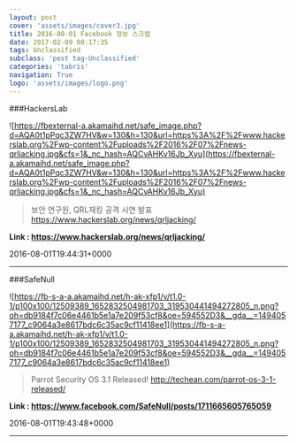 ```yaml
---
layout: post
cover: 'assets/images/cover3.jpg'
title: 2016-08-01 Facebook 정보 스크랩
date: 2017-02-09 08:17:35
tags: Unclassified
subclass: 'post tag-Unclassified'
categories: 'tabris'
navigation: True
logo: 'assets/images/logo.png'
---
```


###HackersLab

![https://fbexternal-a.akamaihd.net/safe_image.php?d=AQA0t1pPqc3ZW7HV&w=130&h=130&url=https%3A%2F%2Fwww.hackerslab.org%2Fwp-content%2Fuploads%2F2016%2F07%2Fnews-qrljacking.jpg&cfs=1&_nc_hash=AQCvAHKv16Jb_Xyu](https://fbexternal-a.akamaihd.net/safe_image.php?d=AQA0t1pPqc3ZW7HV&w=130&h=130&url=https%3A%2F%2Fwww.hackerslab.org%2Fwp-content%2Fuploads%2F2016%2F07%2Fnews-qrljacking.jpg&cfs=1&_nc_hash=AQCvAHKv16Jb_Xyu)

>보안 연구원, QRL재킹 공격 시연 발표
https://www.hackerslab.org/news/qrljacking/

**Link : <https://www.hackerslab.org/news/qrljacking/>**

2016-08-01T19:44:31+0000

---

###SafeNull

![https://fb-s-a-a.akamaihd.net/h-ak-xfp1/v/t1.0-1/p100x100/12509389_1652832504981703_319530441494272805_n.png?oh=db9184f7c06e4461b5e1a7e209f53cf8&oe=594552D3&__gda__=1494057177_c9064a3e8617bdc6c35ac9cf11418ee1](https://fb-s-a-a.akamaihd.net/h-ak-xfp1/v/t1.0-1/p100x100/12509389_1652832504981703_319530441494272805_n.png?oh=db9184f7c06e4461b5e1a7e209f53cf8&oe=594552D3&__gda__=1494057177_c9064a3e8617bdc6c35ac9cf11418ee1)

>Parrot Security OS 3.1 Released!
http://techean.com/parrot-os-3-1-released/

**Link : <https://www.facebook.com/SafeNull/posts/1711665605765059>**

2016-08-01T19:43:48+0000

---

